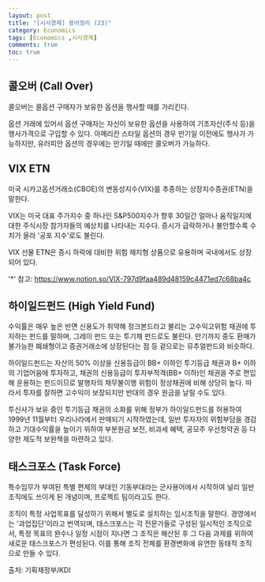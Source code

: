 ```yaml
---
layout: post
title: "[시사경제] 용어정리 (23)"
category: Economics
tags: [Economics ,시사경제]
comments: true
toc: true
---
```

## 콜오버 (Call Over)

콜오버는 콜옵션 구매자가 보유한 옵션을 행사할 때를 가리킨다. 

옵션 거래에 있어서 옵션 구매자는 자신이 보유한 옵션을 사용하여 기초자산(주식 등)을 행사가격으로 구입할 수 있다. 아메리칸 스타일 옵션의 경우 만기일 이전에도 행사가 가능하지만, 유러피안 옵션의 경우에는 만기일 때에만 콜오버가 가능하다.

## VIX ETN

미국 시카고옵션거래소(CBOE)의 변동성지수(VIX)를 추종하는 상장지수증권(ETN)을 말한다.

VIX는 미국 대표 주가지수 중 하나인 S&P500지수가 향후 30일간 얼마나 움직일지에 대한 주식시장 참가자들의 예상치를 나타내는 지수다. 증시가 급락하거나 불안할수록 수치가 올라 '공포 지수'로도 불린다.

VIX 선물 ETN은 증시 하락에 대비한 위험 헤지형 상품으로 유용하며 국내에서도 상장되어 있다.

'*' 참고: https://www.notion.so/VIX-797d9faa489d48159c4471ed7c68ba4c

## 하이일드펀드 (High Yield Fund)

수익률은 매우 높은 반면 신용도가 취약해 정크본드라고 불리는 고수익고위험 채권에 투자하는 펀드를 말하며, 그레이 펀드 또는 투기채 펀드로도 불린다. 만기까지 중도 환매가 불가능한 폐쇄형이고 증권거래소에 상장된다는 점 등 겉으로는 뮤추얼펀드와 비슷하다. 

하이일드펀드는 자산의 50% 이상을 신용등급이 BB+ 이하인 투기등급 채권과 B+ 이하의 기업어음에 투자하고, 채권의 신용등급이 투자부적격(BB+ 이하)인 채권을 주로 편입해 운용하는 펀드이므로 발행자의 채무불이행 위험이 정상채권에 비해 상당히 높다. 따라서 투자를 잘하면 고수익이 보장되지만 반대의 경우 원금을 날릴 수도 있다.

투신사가 보유 중인 투기등급 채권의 소화를 위해 정부가 하이일드펀드를 허용하여 1999년 11월부터 우리나라에서 판매되기 시작하였는데, 일반 투자자의 위험부담을 경감하고 기대수익률을 높이기 위하여 부분원금 보전, 비과세 혜택, 공모주 우선청약권 등 다양한 제도적 보완책을 마련하고 있다.

## 태스크포스 (Task Force)

특수임무가 부여된 특별 편제의 부대인 기동부대라는 군사용어에서 시작하여 널리 일반 조직에도 쓰이게 된 개념이며, 프로젝트 팀이라고도 한다.

조직이 특정 사업목표를 달성하기 위해서 별도로 설치하는 임시조직을 말한다. 경영에서는 '과업집단'이라고 번역되며, 태스크포스는 각 전문가들로 구성된 일시적인 조직으로서, 특정 목표의 완수나 일정 시점이 지나면 그 조직은 해산된 후 그 다음 과제를 위하여 새로운 태스크포스가 편성된다. 이를 통해 조직 전체를 환경변화에 유연한 동태적 조직으로 만들 수 있다.

출처: 기획재정부/KDI